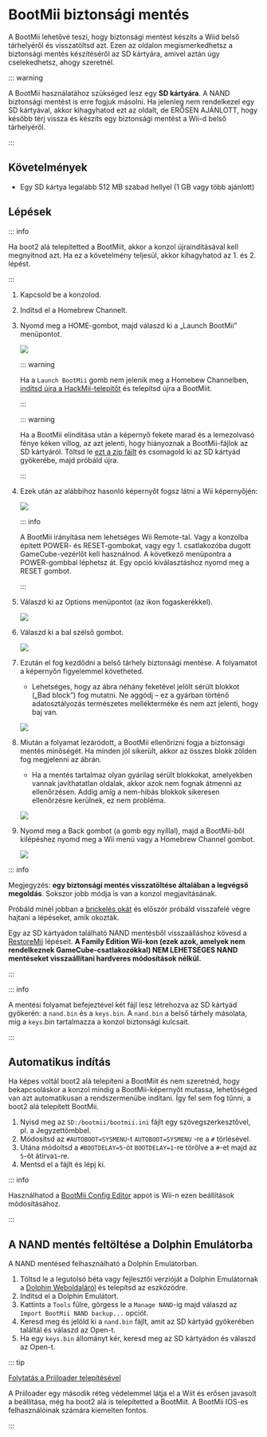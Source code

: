 # BootMii biztonsági mentés

A BootMii lehetővé teszi, hogy biztonsági mentést készíts a Wiid belső tárhelyéről és visszatöltsd azt.
Ezen az oldalon megismerkedhetsz a biztonsági mentés készítéséről az SD kártyára, amivel aztán úgy cselekedhetsz, ahogy szeretnél.

::: warning

A BootMii használatához szükséged lesz egy **SD kártyára**. A NAND biztonsági mentést is erre fogjuk másolni. Ha jelenleg nem rendelkezel egy SD kártyával, akkor kihagyhatod ezt az oldalt, de ERŐSEN AJÁNLOTT, hogy később térj vissza és készíts egy biztonsági mentést a Wii-d belső tárhelyéről.

:::

## Követelmények

- Egy SD kártya legalább 512 MB szabad hellyel (1 GB vagy több ajánlott)

## Lépések

::: info

Ha boot2 alá telepítetted a BootMiit, akkor a konzol újraindításával kell megnyitnod azt. Ha ez a követelmény teljesül, akkor kihagyhatod az 1. és 2. lépést.

:::

1. Kapcsold be a konzolod.

2. Indítsd el a Homebrew Channelt.

3. Nyomd meg a HOME-gombot, majd válaszd ki a „Launch BootMii” menüpontot.

   ![](/images/bootmii/BootMii_HBC.png)

   ::: warning

   Ha a `Launch BootMii` gomb nem jelenik meg a Homebew Channelben, [indítsd újra a HackMii-telepítőt](hackmii) és telepítsd újra a BootMiit.

   :::

   ::: warning

   Ha a BootMii elindítása után a képernyő fekete marad és a lemezolvasó fénye kéken villog, az azt jelenti, hogy hiányoznak a BootMii-fájlok az SD kártyáról. Töltsd le [ezt a zip fájlt](/assets/files/bootmii_sd_files.zip) és csomagold ki az SD kártyád gyökerébe, majd próbáld újra.

   :::

4. Ezek után az alábbihoz hasonló képernyőt fogsz látni a Wii képernyőjén:

   ![](/images/bootmii/BootMii_Main.png)

   ::: info

   A BootMii irányítása nem lehetséges Wii Remote-tal.
   Vagy a konzolba épített POWER- és RESET-gombokat, vagy egy 1. csatlakozóba dugott GameCube-vezérlőt kell használnod.
   A következő menüpontra a POWER-gombbal léphetsz át. Egy opció kiválasztáshoz nyomd meg a RESET gombot.

   :::

5. Válaszd ki az Options menüpontot (az ikon fogaskerékkel).

   ![](/images/bootmii/BootMii_Gears.png)

6. Válaszd ki a bal szélső gombot.

   ![](/images/bootmii/BootMii_Backup.png)

7. Ezután el fog kezdődni a belső tárhely biztonsági mentése. A folyamatot a képernyőn figyelemmel követheted.

   - Lehetséges, hogy az ábra néhány feketével jelölt sérült blokkot („Bad block”) fog mutatni. Ne aggódj – ez a gyárban történő adatosztályozás természetes mellékterméke és nem azt jelenti, hogy baj van.

   ![](/images/bootmii/BootMii_NAND_Backup.png)

8. Miután a folyamat lezáródott, a BootMii ellenőrizni fogja a biztonsági mentés minőségét. Ha minden jól sikerült, akkor az összes blokk zölden fog megjelenni az ábrán.

   - Ha a mentés tartalmaz olyan gyárilag sérült blokkokat, amelyekben vannak javíthatatlan oldalak, akkor azok nem fognak átmenni az ellenőrzésen. Addig amíg a nem-hibás blokkok sikeresen ellenőrzésre kerülnek, ez nem probléma.

   ![](/images/bootmii/BootMii_NAND_Backup_Verify.png)

9. Nyomd meg a Back gombot (a gomb egy nyíllal), majd a BootMii-ből kilépéshez nyomd meg a Wii menü vagy a Homebrew Channel gombot.

   ![](/images/bootmii/BootMii_Return.png)

::: info

Megjegyzés: **egy biztonsági mentés visszatöltése általában a legvégső megoldás**. Sokszor jobb módja is van a konzol megjavításának.

Próbáld minél jobban a [brickelés okát](bricks) és először próbáld visszafelé végre hajtani a lépéseket, amik okozták.

Egy az SD kártyádon található NAND mentésből visszaálláshoz kövesd a [RestoreMii](bootmiirecover) lépéseit.
**A Family Edition Wii-kon (ezek azok, amelyek nem rendelkeznek GameCube-csatlakozókkal) NEM LEHETSÉGES NAND mentéseket visszaállítani hardveres módosítások nélkül.**

:::

::: info

A mentési folyamat befejeztével két fájl lesz létrehozva az SD kártyád gyökerén: a `nand.bin` és a `keys.bin`. A `nand.bin` a belső tárhely másolata, míg a `keys`.bin tartalmazza a konzol biztonsági kulcsait.

:::

## Automatikus indítás

Ha képes voltál boot2 alá telepíteni a BootMiit és nem szeretnéd, hogy bekapcsoláskor a konzol mindig a BootMii-képernyőt mutassa, lehetőséged van azt automatikusan a rendszermenübe indítani. Így fel sem fog tűnni, a boot2 alá telepített BootMii.

1. Nyisd meg az `SD:/bootmii/bootmii.ini` fájlt egy szövegszerkesztővel, pl. a Jegyzettömbbel.
2. Módosítsd az `#AUTOBOOT=SYSMENU`-t `AUTOBOOT=SYSMENU` -re a `#` törlésével.
3. Utána módoítsd a `#BOOTDELAY=5`-öt `BOOTDELAY=1`-re törölve a `#`-et majd az `5`-öt átírva`1`-re.
4. Mentsd el a fájlt és lépj ki.

::: info

Használhatod a [BootMii Config Editor](https://oscwii.org/library/app/BootMiiConfigurationEditor) appot is Wii-n ezen beállítások módosításához.

:::

## A NAND mentés feltöltése a Dolphin Emulátorba

A NAND mentésed felhasználható a Dolphin Emulátorban.

1. Töltsd le a legutolsó béta vagy fejlesztői verzióját a Dolphin Emulátornak a [Dolphin Weboldaláról](https://dolphin-emu.org/) és telepítsd az eszközödre.
2. Indítsd el a Dolphin Emulátort.
3. Kattints a `Tools` fülre, görgess le a `Manage NAND`-ig majd válaszd az `Import BootMii NAND backup...` opciót.
4. Keresd meg és jelöld ki a `nand.bin` fájlt, amit az SD kártyád gyökerében találtál és válaszd az Open-t.
5. Ha egy `keys.bin` állományt kér, keresd meg az SD kártyádon és válaszd az Open-t.

::: tip

[Folytatás a Priiloader telepítésével](priiloader)

A Priiloader egy második réteg védelemmel látja el a Wiit és erősen javasolt a beállítása, még ha boot2 alá is telepítetted a BootMiit. A BootMii IOS-es felhasználóinak számára kiemelten fontos.

:::
